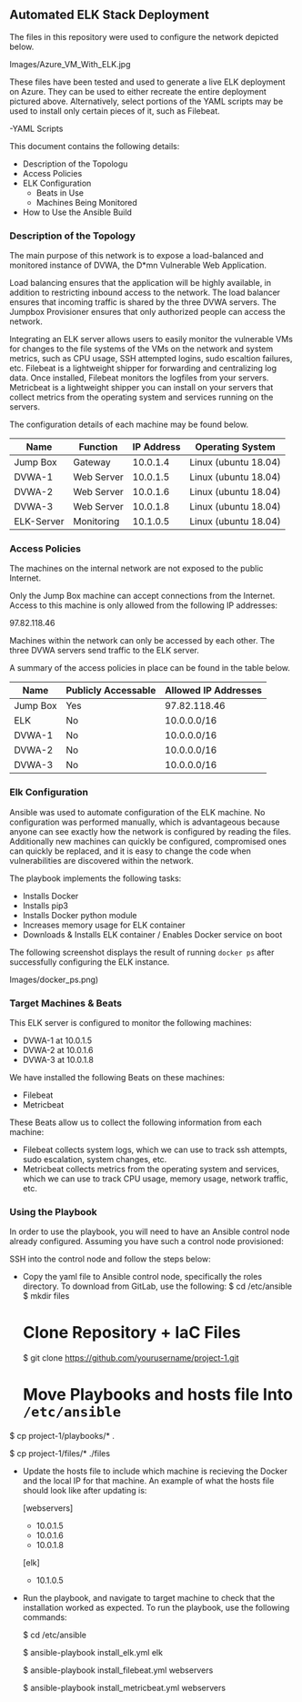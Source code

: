 ## Automated ELK Stack Deployment

The files in this repository were used to configure the network depicted below.

Images/Azure_VM_With_ELK.jpg

These files have been tested and used to generate a live ELK deployment on Azure. They can be used to either recreate the entire deployment pictured above. Alternatively, select portions of the YAML scripts may be used to install only certain pieces of it, such as Filebeat.

  -YAML Scripts

This document contains the following details:
- Description of the Topologu
- Access Policies
- ELK Configuration
  - Beats in Use
  - Machines Being Monitored
- How to Use the Ansible Build


### Description of the Topology

The main purpose of this network is to expose a load-balanced and monitored instance of DVWA, the D*mn Vulnerable Web Application.

Load balancing ensures that the application will be highly available, in addition to restricting inbound access to the network.  The load balancer ensures that incoming traffic is shared by the three DVWA servers.  The Jumpbox Provisioner ensures that only authorized people can access the network. 

Integrating an ELK server allows users to easily monitor the vulnerable VMs for changes to the file systems of the VMs on the network and system metrics, such as CPU usage, SSH attempted logins, sudo escaltion failures, etc.  Filebeat is a lightweight shipper for forwarding and centralizing log data.  Once installed, Filebeat monitors the logfiles from your servers.  Metricbeat is a lightweight shipper you can install on your servers that collect metrics from the operating system and services running on the servers.  

The configuration details of each machine may be found below.

| Name       | Function   | IP Address | Operating System     |
|------------|------------|------------|----------------------|
| Jump Box   | Gateway    | 10.0.1.4   | Linux (ubuntu 18.04) |
| DVWA-1     | Web Server | 10.0.1.5   | Linux (ubuntu 18.04) |
| DVWA-2     | Web Server | 10.0.1.6   | Linux (ubuntu 18.04) |
| DVWA-3     | Web Server | 10.0.1.8   | Linux (ubuntu 18.04) |
| ELK-Server | Monitoring | 10.1.0.5   | Linux (ubuntu 18.04) |

### Access Policies

The machines on the internal network are not exposed to the public Internet. 

Only the Jump Box machine can accept connections from the Internet. Access to this machine is only allowed from the following IP addresses:

97.82.118.46

Machines within the network can only be accessed by each other.  The three DVWA servers send traffic to the ELK server.  

A summary of the access policies in place can be found in the table below.

| Name     | Publicly Accessable  | Allowed IP Addresses |
|----------|----------------------|----------------------|
| Jump Box | Yes                  | 97.82.118.46         |
| ELK      | No                   | 10.0.0.0/16          |
| DVWA-1   | No                   | 10.0.0.0/16          |
| DVWA-2   | No                   | 10.0.0.0/16          |
| DVWA-3   | No                   | 10.0.0.0/16          |

### Elk Configuration

Ansible was used to automate configuration of the ELK machine. No configuration was performed manually, which is advantageous because anyone can see exactly how the network is configured by reading the files.  Additionally new machines can quickly be configured, compromised ones can quickly be replaced, and it is easy to change the code when vulnerabilities are discovered within the network. 

The playbook implements the following tasks:
- Installs Docker
- Installs pip3
- Installs Docker python module
- Increases memory usage for ELK container
- Downloads & Installs ELK container / Enables Docker service on boot

The following screenshot displays the result of running `docker ps` after successfully configuring the ELK instance.

Images/docker_ps.png)

### Target Machines & Beats
This ELK server is configured to monitor the following machines:

- DVWA-1 at 10.0.1.5
- DVWA-2 at 10.0.1.6
- DVWA-3 at 10.0.1.8

We have installed the following Beats on these machines:

- Filebeat
- Metricbeat

These Beats allow us to collect the following information from each machine:

- Filebeat collects system logs, which we can use to track ssh attempts, sudo escalation, system changes, etc.
- Metricbeat collects metrics from the operating system and services, which we can use to track CPU usage, memory usage, network traffic, etc.   

### Using the Playbook
In order to use the playbook, you will need to have an Ansible control node already configured. Assuming you have such a control node provisioned: 

SSH into the control node and follow the steps below:

  - Copy the yaml file to Ansible control node, specifically the roles directory.  To download from GitLab, use the following:
    $ cd /etc/ansible
    $ mkdir files
    
    # Clone Repository + IaC Files
    $ git clone https://github.com/yourusername/project-1.git
    
    # Move Playbooks and hosts file Into `/etc/ansible`
   
   $ cp project-1/playbooks/* .
   
   $ cp project-1/files/* ./files

- Update the hosts file to include which machine is recieving the Docker and the local IP for that machine.  An example of what the hosts file should look like after updating is:
    
    [webservers]
    
    - 10.0.1.5
    - 10.0.1.6
    - 10.0.1.8

    [elk]
    
    - 10.1.0.5

- Run the playbook, and navigate to target machine to check that the installation worked as expected.  To run the playbook, use the following commands:
  
  $ cd /etc/ansible
  
  $ ansible-playbook install_elk.yml elk
  
  $ ansible-playbook install_filebeat.yml webservers
 
  $ ansible-playbook install_metricbeat.yml webservers


